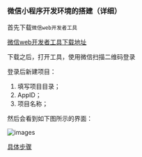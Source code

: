### 微信小程序开发环境的搭建（详细）

首先下载`微信web开发者工具`

[微信web开发者工具下载地址](https://developers.weixin.qq.com/miniprogram/dev/devtools/download.html)

下载之后，打开工具，使用微信扫描二维码登录


登录后新建项目：

1. 填写项目目录；
1. AppID；
1. 项目名称；

然后会看到如下图所示的界面：

![images](https://res.wx.qq.com/wxdoc/dist/assets/img/main.01aed00c.png)

[具体步骤](https://blog.csdn.net/u014597198/article/details/79539056)